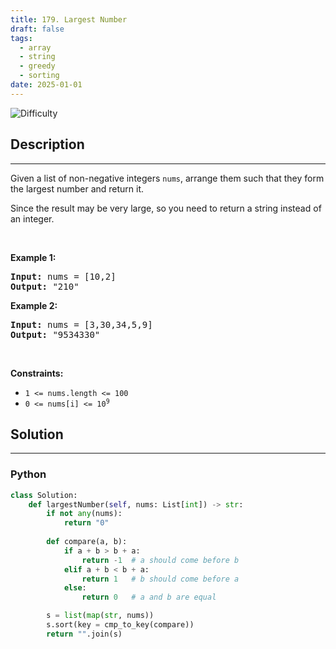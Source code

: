 ```yaml
---
title: 179. Largest Number
draft: false
tags: 
  - array
  - string
  - greedy
  - sorting
date: 2025-01-01
---
```


![Difficulty](https://img.shields.io/badge/Difficulty-Medium-blue.svg)

## Description

---
<p>Given a list of non-negative integers <code>nums</code>, arrange them such that they form the largest number and return it.</p>

<p>Since the result may be very large, so you need to return a string instead of an integer.</p>

<p>&nbsp;</p>
<p><strong class="example">Example 1:</strong></p>

<pre>
<strong>Input:</strong> nums = [10,2]
<strong>Output:</strong> &quot;210&quot;
</pre>

<p><strong class="example">Example 2:</strong></p>

<pre>
<strong>Input:</strong> nums = [3,30,34,5,9]
<strong>Output:</strong> &quot;9534330&quot;
</pre>

<p>&nbsp;</p>
<p><strong>Constraints:</strong></p>

<ul>
	<li><code>1 &lt;= nums.length &lt;= 100</code></li>
	<li><code>0 &lt;= nums[i] &lt;= 10<sup>9</sup></code></li>
</ul>


## Solution

---
### Python
``` py title='largest-number'
class Solution:
    def largestNumber(self, nums: List[int]) -> str:
        if not any(nums):
            return "0"
            
        def compare(a, b):
            if a + b > b + a:
                return -1  # a should come before b
            elif a + b < b + a:
                return 1   # b should come before a
            else:
                return 0   # a and b are equal

        s = list(map(str, nums))
        s.sort(key = cmp_to_key(compare))
        return "".join(s)

```

